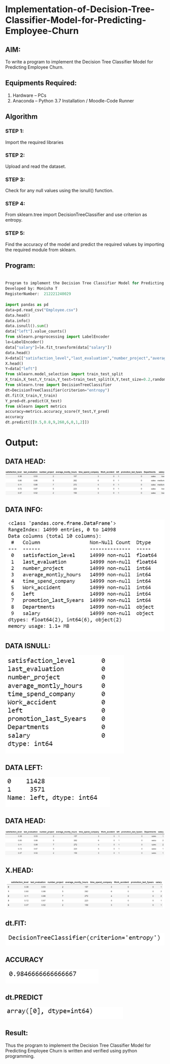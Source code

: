 # Implementation-of-Decision-Tree-Classifier-Model-for-Predicting-Employee-Churn

## AIM:
To write a program to implement the Decision Tree Classifier Model for Predicting Employee Churn.

## Equipments Required:
1. Hardware – PCs
2. Anaconda – Python 3.7 Installation / Moodle-Code Runner

## Algorithm

### STEP 1:

Import the required libraries

### STEP 2:

 Upload and read the dataset.

### STEP 3:

Check for any null values using the isnull() function.

### STEP 4:

From sklearn.tree import DecisionTreeClassifier and use criterion as entropy.

### STEP 5:

 Find the accuracy of the model and predict the required values by importing the required module from sklearn.

## Program:
```python

Program to implement the Decision Tree Classifier Model for Predicting Employee Churn.
Developed by: Monisha T
RegisterNumber:  212221240029

import pandas as pd
data=pd.read_csv("Employee.csv")
data.head()
data.info()
data.isnull().sum()
data["left"].value_counts()
from sklearn.preprocessing import LabelEncoder
le=LabelEncoder()
data["salary"]=le.fit_transform(data["salary"])
data.head()
X=data[["satisfaction_level","last_evaluation","number_project","average_montly_hours","time_spend_company","Work_accident","promotion_last_5years","salary"]]
X.head()
Y=data["left"]
from sklearn.model_selection import train_test_split
X_train,X_test,Y_train,Y_test=train_test_split(X,Y,test_size=0.2,random_state=100)
from sklearn.tree import DecisionTreeClassifier
dt=DecisionTreeClassifier(criterion="entropy")
dt.fit(X_train,Y_train)
Y_pred=dt.predict(X_test)
from sklearn import metrics
accuracy=metrics.accuracy_score(Y_test,Y_pred)
accuracy
dt.predict([[0.5,0.8,9,260,6,0,1,2]])

```

# Output:

## DATA HEAD:

![output](./output1.png)

## DATA INFO:

![output](./output2.png)

## DATA ISNULL:

![output](./output3.png)

## DATA LEFT:

![output](./output4.png)

## DATA HEAD:
![output](./output5.png)

## X.HEAD:
![output](./output6.png)

## dt.FIT:

![output](./output7.png)

## ACCURACY
![output](./output8.png)

## dt.PREDICT
![output](./output9.png)


## Result:
Thus the program to implement the  Decision Tree Classifier Model for Predicting Employee Churn is written and verified using python programming.
